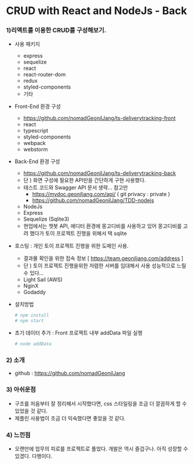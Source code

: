 # CRUD with React and NodeJs - Back

### 1)리액트를 이용한 CRUD를 구성해보기.

- 사용 패키지

  - express
  - sequelize
  - react
  - react-router-dom
  - redux
  - styled-components
  - 기타

- Front-End 환경 구성
  - https://github.com/nomadGeonilJang/ts-deliverytracking-front
  - react
  - typescript
  - styled-components
  - webpack
  - webstorm
- Back-End 환경 구성
  - https://github.com/nomadGeonilJang/ts-deliverytracking-back
  - 단 ) 화면 구성에 필요한 API만을 간단하게 구현 사용했다.
  - 테스트 코드와 Swagger API 문서 생략... 참고만
    - https://mydoc.geoniljang.com/api/ ( git privacy : private )
    - https://github.com/nomadGeonilJang/TDD-nodejs
  - NodeJs
  - Express
  - Sequelize (Sqlite3)
  - 현업에서는 챗봇 API, 에디터 환경에 몽고디비를 사용하고 있어 몽고디비를 고려 했다가 토이 프로젝트 진행을 위해서 택 sqlite
- 호스팅 : 개인 토이 프로젝트 진행을 위한 도메인 사용.
  - 결과물 확인을 위한 접속 정보 [ https://team.geoniljang.com/address ]
  - 단 ) 토이 프로젝트 진행을위한 저렴한 서버를 임대해서 사용 성능적으로 느릴 수 있다...
  - Light Sail (AWS)
  - NginX
  - Godaddy
- 설치방법
  ```bash
  # npm install
  # npm start
  ```
 - 초기 데이터 추가 : Front 프로젝트 내부 addData 파일 실행
   ```bash
   # node addData
   ```

### 2) 소개

- github : https://github.com/nomadGeonilJang

### 3) 아쉬운점

- 구조를 처음부터 잘 정리해서 시작했다면, css 스타일링을 조금 더 깔끔하게 할 수 있었을 것 같다.
- 제플린 사용법이 조금 더 익숙했다면 좋았을 것 같다.

### 4) 느낀점

- 오랜만에 업무의 피로를 프로젝트로 풀었다. 개발은 역시 즐겁구나. 아직 성장할 수 있겠다. 다행이다.
